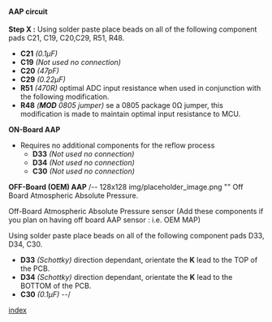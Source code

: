 #### AAP circuit ####
**Step X :**
Using solder paste place beads on all of the following component pads C21, C19, C20,C29, R51, R48.

- **C21** *(0.1µF)* 
- **C19** *(Not used no connection)*
- **C20** *(47pF)* 
- **C29** *(0.22µF)* 
- **R51** *(470R)* optimal ADC input resistance when used in conjunction with the following modification.	
- **R48** *(**MOD** 0805 jumper)* se a 0805 package 0&ohm; jumper, this modification is made to maintain optimal input resistance to MCU.

**ON-Board AAP**

- Requires no additional components for the reflow process
	- **D33** *(Not used no connection)*	
	- **D34** *(Not used no connection)*	
	- **C30** *(Not used no connection)*	

**OFF-Board (OEM) AAP**
/-- 128x128 img/placeholder_image.png "" Off Board Atmospheric Absolute Pressure.

Off-Board Atmospheric Absolute Pressure sensor (Add these components if you plan on having off board AAP sensor : i.e. OEM MAP)

Using solder paste place beads on all of the following component pads D33, D34, C30.

- **D33** *(Schottky)* direction dependant, orientate the **K** lead to the TOP of the PCB.
- **D34** *(Schottky)* direction dependant, orientate the **K** lead to the BOTTOM of the PCB.
- **C30** *(0.1µF)* 
--/

[index](#index)
